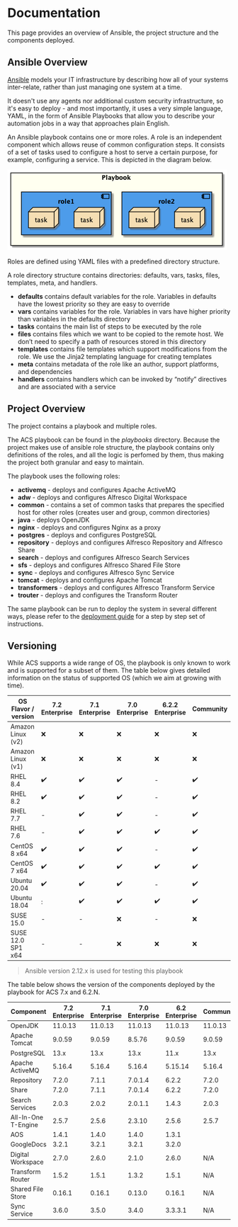 # Documentation

This page provides an overview of Ansible, the project structure and the components deployed.

## Ansible Overview

[Ansible](https://www.ansible.com/overview/how-ansible-works) models your IT infrastructure by describing how all of your systems inter-relate, rather than just managing one system at a time.

It doesn't use any agents nor additional custom security infrastructure, so it's easy to deploy - and most importantly, it uses a very simple language, YAML, in the form of Ansible Playbooks that allow you to describe your automation jobs in a way that approaches plain English.

An Ansible playbook contains one or more roles. A role is an independent component which allows reuse of common configuration steps. It consists of a set of tasks used to configure a host to serve a certain purpose, for example, configuring a service. This is depicted in the diagram below.

![Playbook Overview](./resources/playbook-overview.png)

Roles are defined using YAML files with a predefined directory structure.

A role directory structure contains directories: defaults, vars, tasks, files, templates, meta, and handlers.

* **defaults** contains default variables for the role. Variables in defaults have the lowest priority so they are easy to override
* **vars** contains variables for the role. Variables in vars have higher priority than variables in the defaults directory
* **tasks** contains the main list of steps to be executed by the role
* **files** contains files which we want to be copied to the remote host. We don’t need to specify a path of resources stored in this directory
* **templates** contains file templates which support modifications from the role. We use the Jinja2 templating language for creating templates
* **meta** contains metadata of the role like an author, support platforms, and dependencies
* **handlers** contains handlers which can be invoked by “notify” directives and are associated with a service

## Project Overview

The project contains a playbook and multiple roles.

The ACS playbook can be found in the _playbooks_ directory. Because the project makes use of ansible role structure, the playbook contains only definitions of the roles, and all the logic is perfomed by them, thus making the project both granular and easy to maintain.

The playbook uses the following roles:

* **activemq** - deploys and configures Apache ActiveMQ
* **adw** - deploys and configures Alfresco Digital Workspace
* **common** - contains a set of common tasks that prepares the specified host for other roles (creates user and group, common directories)
* **java** - deploys OpenJDK
* **nginx** - deploys and configures Nginx as a proxy
* **postgres** - deploys and configures PostgreSQL
* **repository** - deploys and configures Alfresco Repository and Alfresco Share
* **search** - deploys and configures Alfresco Search Services
* **sfs** - deploys and configures Alfresco Shared File Store
* **sync** - deploys and configures Alfresco Sync Service
* **tomcat** - deploys and configures Apache Tomcat
* **transformers** - deploys and configures Alfresco Transform Service
* **trouter** - deploys and configures the Transform Router

The same playbook can be run to deploy the system in several different ways, please refer to the [deployment guide](./deployment-guide.md) for a step by step set of instructions.

## Versioning

While ACS supports a wide range of OS, the playbook is only known to work and is supported for a subset of them. The table below gives detailed information on the status of supported OS (which we aim at growing with time).

| OS Flavor / version |     7.2 Enterprise |     7.1 Enterprise |     7.0 Enterprise |   6.2.2 Enterprise |          Community |
|---------------------|--------------------|--------------------|--------------------|--------------------|--------------------|
| Amazon Linux (v2)   |                :x: |                :x: |                :x: |                :x: |                :x: |
| Amazon Linux (v1)   |                :x: |                :x: |                :x: |                :x: |                :x: |
| RHEL 8.4            | :heavy_check_mark: | :heavy_check_mark: | :heavy_check_mark: |                  - | :heavy_check_mark: |
| RHEL 8.2            | :heavy_check_mark: | :heavy_check_mark: | :heavy_check_mark: |                  - | :heavy_check_mark: |
| RHEL 7.7            |                  - | :heavy_check_mark: | :heavy_check_mark: |                  - | :heavy_check_mark: |
| RHEL 7.6            |                  - | :heavy_check_mark: | :heavy_check_mark: | :heavy_check_mark: | :heavy_check_mark: |
| CentOS 8 x64        | :heavy_check_mark: | :heavy_check_mark: | :heavy_check_mark: |                  - | :heavy_check_mark: |
| CentOS 7 x64        | :heavy_check_mark: | :heavy_check_mark: | :heavy_check_mark: | :heavy_check_mark: | :heavy_check_mark: |
| Ubuntu 20.04        | :heavy_check_mark: | :heavy_check_mark: | :heavy_check_mark: |                  - | :heavy_check_mark: |
| Ubuntu 18.04        |                  : | :heavy_check_mark: | :heavy_check_mark: | :heavy_check_mark: | :heavy_check_mark: |
| SUSE 15.0           |                  - |                  - |                :x: |                  - |                :x: |
| SUSE 12.0 SP1 x64   |                  - |                  - |                :x: |                :x: |                :x: |

> Ansible version 2.12.x is used for testing this playbook

The table below shows the version of the components deployed by the playbook for ACS 7.x and 6.2.N.

| Component           | 7.2 Enterprise | 7.1 Enterprise | 7.0 Enterprise | 6.2 Enterprise | Community |
|---------------------|----------------|----------------|----------------|----------------|-----------|
| OpenJDK             |        11.0.13 |        11.0.13 |        11.0.13 |        11.0.13 |   11.0.13 |
| Apache Tomcat       |         9.0.59 |         9.0.59 |         8.5.76 |         9.0.59 |    9.0.59 |
| PostgreSQL          |           13.x |           13.x |           13.x |           11.x |      13.x |
| Apache ActiveMQ     |         5.16.4 |         5.16.4 |         5.16.4 |        5.15.14 |    5.16.4 |
| Repository          |          7.2.0 |          7.1.1 |        7.0.1.4 |          6.2.2 |     7.2.0 |
| Share               |          7.2.0 |          7.1.1 |        7.0.1.4 |          6.2.2 |     7.2.0 |
| Search Services     |          2.0.3 |          2.0.2 |        2.0.1.1 |          1.4.3 |     2.0.3 |
| All-In-One T-Engine |          2.5.7 |          2.5.6 |         2.3.10 |          2.5.6 |     2.5.7 |
| AOS                 |          1.4.1 |          1.4.0 |          1.4.0 |          1.3.1 |           |
| GoogleDocs          |          3.2.1 |          3.2.1 |          3.2.1 |          3.2.0 |           |
| Digital Workspace   |          2.7.0 |          2.6.0 |          2.1.0 |          2.6.0 |       N/A |
| Transform Router    |          1.5.2 |          1.5.1 |          1.3.2 |          1.5.1 |       N/A |
| Shared File Store   |         0.16.1 |         0.16.1 |         0.13.0 |         0.16.1 |       N/A |
| Sync Service        |          3.6.0 |          3.5.0 |          3.4.0 |        3.3.3.1 |       N/A |
